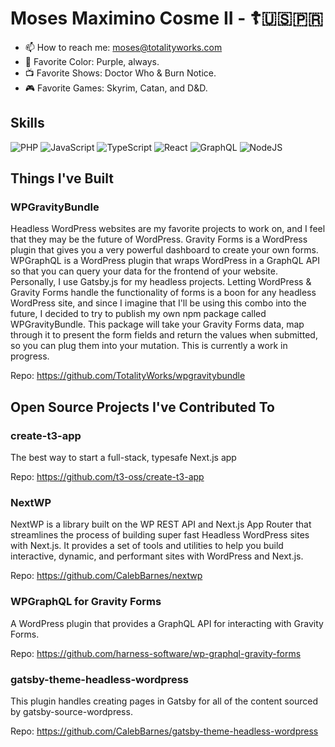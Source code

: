 # Moses Maximino Cosme II - ☦️🇺🇸🇵🇷

- 📫 How to reach me: moses@totalityworks.com
- 💜 Favorite Color: Purple, always.
- 📺 Favorite Shows: Doctor Who & Burn Notice.
- 🎮 Favorite Games: Skyrim, Catan, and D&D.

## Skills

![PHP](https://img.shields.io/badge/php-%23777BB4.svg?style=for-the-badge&logo=php&logoColor=white)
![JavaScript](https://img.shields.io/badge/javascript-%23323330.svg?style=for-the-badge&logo=javascript&logoColor=%23F7DF1E)
![TypeScript](https://img.shields.io/badge/typescript-%23007ACC.svg?style=for-the-badge&logo=typescript&logoColor=white)
![React](https://img.shields.io/badge/react-%2320232a.svg?style=for-the-badge&logo=react&logoColor=%2361DAFB)
![GraphQL](https://img.shields.io/badge/-GraphQL-E10098?style=for-the-badge&logo=graphql&logoColor=white)
![NodeJS](https://img.shields.io/badge/node.js-6DA55F?style=for-the-badge&logo=node.js&logoColor=white)

## Things I've Built

### WPGravityBundle
Headless WordPress websites are my favorite projects to work on, and I feel that they may be the future of WordPress.
Gravity Forms is a WordPress plugin that gives you a very powerful dashboard to create your own forms.
WPGraphQL is a WordPress plugin that wraps WordPress in a GraphQL API so that you can query your data for the frontend of your website.
Personally, I use Gatsby.js for my headless projects.
Letting WordPress & Gravity Forms handle the functionality of forms is a boon for any headless WordPress site, and since I imagine that I'll be using this combo into the future, I decided to try to publish my own npm package called WPGravityBundle.
This package will take your Gravity Forms data, map through it to present the form fields and return the values when submitted, so you can plug them into your mutation.
This is currently a work in progress.

Repo: https://github.com/TotalityWorks/wpgravitybundle

## Open Source Projects I've Contributed To

### create-t3-app

The best way to start a full-stack, typesafe Next.js app

Repo: https://github.com/t3-oss/create-t3-app

### NextWP

NextWP is a library built on the WP REST API and Next.js App Router that streamlines the process of building super fast Headless WordPress sites with Next.js. It provides a set of tools and utilities to help you build interactive, dynamic, and performant sites with WordPress and Next.js.

Repo: https://github.com/CalebBarnes/nextwp

### WPGraphQL for Gravity Forms

A WordPress plugin that provides a GraphQL API for interacting with Gravity Forms.

Repo: https://github.com/harness-software/wp-graphql-gravity-forms

### gatsby-theme-headless-wordpress

This plugin handles creating pages in Gatsby for all of the content sourced by gatsby-source-wordpress.

Repo: https://github.com/CalebBarnes/gatsby-theme-headless-wordpress
